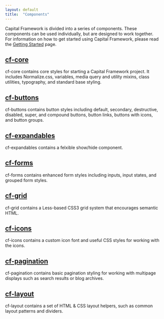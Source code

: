 ```yaml
---
layout: default
title:  "Components"
---
```


Capital Framework is divided into a series of components. These components can be used individually, but are designed to work together. For information on how to get started using Capital Framework, please read the [Getting Started](../getting-started/) page. 


## [cf-core](https://cfpb.github.io/cf-core/docs/)

cf-core contains core styles for starting a Capital Framework project. It includes Normalize.css, variables, media query and utility mixins, class utilities, typography, and standard base styling. 

## [cf-buttons](https://cfpb.github.io/cf-buttons/docs/)

cf-buttons contains button styles including default, secondary, destructive, disabled, super, and compound buttons, button links, buttons with icons, and button groups.

## [cf-expandables](https://cfpb.github.io/cf-expandables/docs/)

cf-expandables contains a felxible show/hide component. 

## [cf-forms](https://cfpb.github.io/cf-forms/docs/)

cf-forms contains enhanced form styles including inputs, input states, and grouped form styles.

## [cf-grid](https://cfpb.github.io/cf-grid/docs/)

cf-grid contains a Less-based CSS3 grid system that encourages semantic HTML. 

## [cf-icons](https://cfpb.github.io/cf-icons/docs/)

cf-icons contains a custom icon font and useful CSS styles for working with the icons.

## [cf-pagination](https://cfpb.github.io/cf-pagination/docs/)

cf-pagination contains basic pagination styling for working with multipage displays such as search results or blog archives.

## [cf-layout](https://cfpb.github.io/cf-layout/docs/)

cf-layout contains a set of HTML & CSS layout helpers, such as common layout patterns and dividers. 